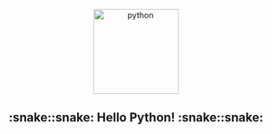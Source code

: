 <p align="center">
  <a href="https://github.com/marcoshsq/Python">
    <img src="https://github.com/marcoshsq/Python/blob/main/Python.png" alt="python" width="150" height="150">
  </a>
</p>
  <h2 align="center">:snake::snake: Hello Python! :snake::snake:</h2>
</div>
